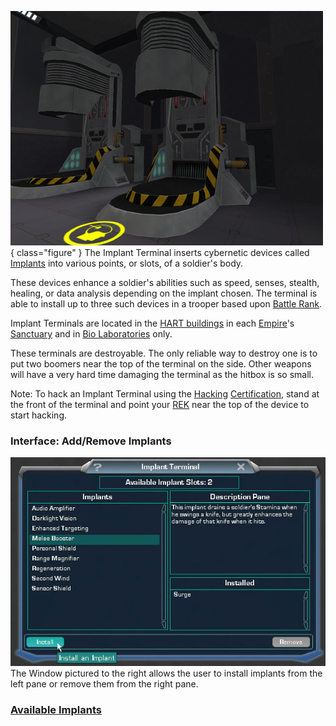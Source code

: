 ![](../images/PSScreenShot0282.jpg){ class="figure" } The Implant
Terminal inserts cybernetic devices called [Implants](../implants/Implants.md)
into various points, or slots, of a soldier's body.

These devices enhance a soldier's abilities such as speed, senses, stealth,
healing, or data analysis depending on the implant chosen. The terminal is able
to install up to three such devices in a trooper based upon
[Battle Rank](../terminology/Battle_Rank.md).

Implant Terminals are located in the
[HART buildings](../locations/HART_building.md) in each
[Empire](../terminology/Empire.md)'s [Sanctuary](../locations/Sanctuary.md) and
in [Bio Laboratories](../locations/Bio_Laboratory.md) only.

These terminals are destroyable. The only reliable way to destroy one is to put
two boomers near the top of the terminal on the side. Other weapons will have a
very hard time damaging the terminal as the hitbox is so small.

Note: To hack an Implant Terminal using the
[Hacking](../certifications/Hacking_(Certification).md)
[Certification](../certifications/Certification.md), stand at the front of the
terminal and point your [REK](../weapons/Remote_Electronics_Kit.md) near the top
of the device to start hacking.

### Interface: Add/Remove Implants

![thumb](../images/Implant_interface.jpg) The Window pictured to the right allows the
user to install implants from the left pane or remove them from the right pane.

### [Available Implants](../implants/Implants.md)


